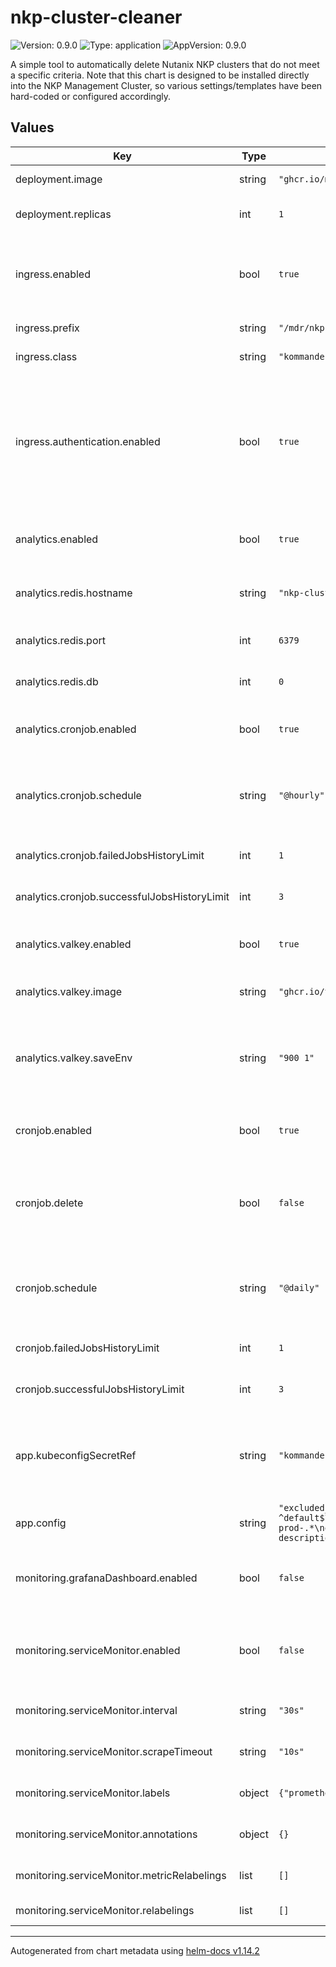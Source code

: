 # nkp-cluster-cleaner

![Version: 0.9.0](https://img.shields.io/badge/Version-0.9.0-informational?style=flat-square) ![Type: application](https://img.shields.io/badge/Type-application-informational?style=flat-square) ![AppVersion: 0.9.0](https://img.shields.io/badge/AppVersion-0.9.0-informational?style=flat-square)

A simple tool to automatically delete Nutanix NKP clusters that do not meet a specific criteria. Note that this chart is designed to be installed directly into the NKP Management Cluster, so various settings/templates have been hard-coded or configured accordingly.

## Values

| Key | Type | Default | Description |
|-----|------|---------|-------------|
| deployment.image | string | `"ghcr.io/markround/nkp-cluster-cleaner:0.9.0"` | Container image to use |
| deployment.replicas | int | `1` | Number of replicas to deploy |
| ingress.enabled | bool | `true` | Enables ingress through the Kommander Traefik deployment |
| ingress.prefix | string | `"/mdr/nkp-cluster-cleaner"` | URL Prefix for the dashboard |
| ingress.class | string | `"kommander-traefik"` | Ingress class to use |
| ingress.authentication.enabled | bool | `true` | If true, access to the dashboard will require logging in with an admin account. Setting to false will enable anonymous access. |
| analytics.enabled | bool | `true` | Enable the analytics service and components |
| analytics.redis.hostname | string | `"nkp-cluster-cleaner-valkey"` | Hostname of the Redis/Valkey instance |
| analytics.redis.port | int | `6379` | Port of the Redis/Valkey instance |
| analytics.redis.db | int | `0` | Redis database number |
| analytics.cronjob.enabled | bool | `true` | Enable periodic collection of historical data |
| analytics.cronjob.schedule | string | `"@hourly"` | Schedule to run the job. Uses standard Kubernetes CronJob syntax. |
| analytics.cronjob.failedJobsHistoryLimit | int | `1` | How many failed jobs to keep |
| analytics.cronjob.successfulJobsHistoryLimit | int | `3` | How many successful jobs to keep |
| analytics.valkey.enabled | bool | `true` | Deploy a Valkey service for storing historical data |
| analytics.valkey.image | string | `"ghcr.io/valkey-io/valkey:8-alpine"` | Valkey container image to use |
| analytics.valkey.saveEnv | string | `"900 1"` | Valkey SAVE_ENV value to specify how often to ensure data is flushed to disk |
| cronjob.enabled | bool | `true` | Enable scheduled deletion CronJobs |
| cronjob.delete | bool | `false` | Set to true to actually delete clusters, default is to operate in "dry-run" mode |
| cronjob.schedule | string | `"@daily"` | Schedule to run the job. Uses standard Kubernetes CronJob syntax. |
| cronjob.failedJobsHistoryLimit | int | `1` | How many failed jobs to keep |
| cronjob.successfulJobsHistoryLimit | int | `3` | How many successful jobs to keep |
| app.kubeconfigSecretRef | string | `"kommander-self-attach-kubeconfig"` | Secret containing a valid kubeconfig for the management cluster |
| app.config | string | `"excluded_namespace_patterns:\n- ^default$\nprotected_cluster_patterns:\n- .*-prod-.*\nextra_labels:\n- name: owner\n  description: Cluster owner identifier\n"` | Default set of exclusion rules |
| monitoring.grafanaDashboard.enabled | bool | `false` | Deploy a Dashboard into the NKP Grafana instance |
| monitoring.serviceMonitor.enabled | bool | `false` | Enable ServiceMonitor for integration with NKP Prometheus monitoring |
| monitoring.serviceMonitor.interval | string | `"30s"` | Scrape interval for metrics collection |
| monitoring.serviceMonitor.scrapeTimeout | string | `"10s"` | Scrape timeout for metrics collection |
| monitoring.serviceMonitor.labels | object | `{"prometheus.kommander.d2iq.io/select":"true"}` | Additional labels for ServiceMonitor |
| monitoring.serviceMonitor.annotations | object | `{}` | Additional annotations for ServiceMonitor |
| monitoring.serviceMonitor.metricRelabelings | list | `[]` | Metric relabeling rules |
| monitoring.serviceMonitor.relabelings | list | `[]` | Relabeling rules |

----------------------------------------------
Autogenerated from chart metadata using [helm-docs v1.14.2](https://github.com/norwoodj/helm-docs/releases/v1.14.2)
